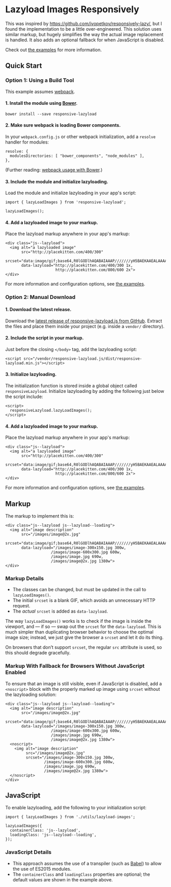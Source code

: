 # Lazyload Images Responsively

This was inspired by <https://github.com/ivopetkov/responsively-lazy/>, but I found the implementation to be a little over-engineered. This solution uses similar markup, but hugely simplifies the way the actual image replacement is handled. It also adds an optional fallback for when JavaScript is disabled.

Check out [the examples](https://code.lengstorf.com/responsive-lazyload.js/) for more information.

## Quick Start

### Option 1: Using a Build Tool

This example assumes [webpack](https://webpack.github.io/).

#### 1. Install the module using [Bower](https://bower.io/).

    bower install --save responsive-lazyload

#### 2. Make sure webpack is loading Bower components.

In your `webpack.config.js` or other webpack initialization, add a `resolve` handler for modules:

    resolve: {
      modulesDirectories: [ "bower_components", "node_modules" ],
    },

(Further reading: [webpack usage with Bower](https://webpack.github.io/docs/usage-with-bower.html).)

#### 3. Include the module and initialize lazyloading.

Load the module and initialize lazyloading in your app's script:

    import { lazyLoadImages } from 'responsive-lazyload';

    lazyLoadImages();

#### 4. Add a lazyloaded image to your markup.

Place the lazyload markup anywhere in your app's markup:

    <div class="js--lazyload">
      <img alt="a lazyloaded image"
           src="http://placekitten.com/400/300"
           srcset="data:image/gif;base64,R0lGODlhAQABAIAAAP///////yH5BAEKAAEALAAAAAABAAEAAAICTAEAOw=="
           data-lazyload="http://placekitten.com/400/300 1x,
                          http://placekitten.com/800/600 2x">
    </div>

For more information and configuration options, see [the examples](https://jlengstorf.github.io/responsive-lazyload.js/example/).

### Option 2: Manual Download

#### 1. Download the latest release.

Download the [latest release of responsive-lazyload.js from GitHub](https://github.com/jlengstorf/responsive-lazyload.js/releases). Extract the files and place them inside your project (e.g. inside a `vendor/` directory).

#### 2. Include the script in your markup.

Just before the closing `</body>` tag, add the lazyloading script:

    <script src="/vendor/responsive-lazyload.js/dist/responsive-lazyload.min.js"></script>

#### 3. Initialize lazyloading.

The initialization function is stored inside a global object called `responsiveLazyload`. Initialize lazyloading by adding the following just below the script include:

    <script>
      responsiveLazyload.lazyLoadImages();
    </script>

#### 4. Add a lazyloaded image to your markup.

Place the lazyload markup anywhere in your app's markup:

    <div class="js--lazyload">
      <img alt="a lazyloaded image"
           src="http://placekitten.com/400/300"
           srcset="data:image/gif;base64,R0lGODlhAQABAIAAAP///////yH5BAEKAAEALAAAAAABAAEAAAICTAEAOw=="
           data-lazyload="http://placekitten.com/400/300 1x,
                          http://placekitten.com/800/600 2x">
    </div>

For more information and configuration options, see [the examples](https://jlengstorf.github.io/responsive-lazyload.js/example/).

## Markup

The markup to implement this is:

    <div class="js--lazyload js--lazyload--loading">
      <img alt="image description"
           src="/images/image@2x.jpg"
           srcset="data:image/gif;base64,R0lGODlhAQABAIAAAP///////yH5BAEKAAEALAAAAAABAAEAAAICTAEAOw=="
           data-lazyload="/images/image-300x150.jpg 300w,
                        /images/image-600x300.jpg 600w,
                        /images/image.jpg 690w,
                        /images/image@2x.jpg 1380w">
    </div>

### Markup Details

- The classes can be changed, but must be updated in the call to `lazyLoadImages()`.
- The initial `srcset` is a blank GIF, which avoids an unnecessary HTTP request.
- The _actual_ `srcset` is added as `data-lazyload`.

The way `lazyLoadImages()` works is to check if the image is inside the viewport, and — if so — swap out the `srcset` for the `data-lazyload`. This is much simpler than duplicating browser behavior to choose the optimal image size; instead, we just give the browser a `srcset` and let it do its thing.

On browsers that don’t support `srcset`, the regular `src` attribute is used, so this should degrade gracefully.

### Markup With Fallback for Browsers Without JavaScript Enabled

To ensure that an image is still visible, even if JavaScript is disabled, add a `<noscript>` block with the properly marked up image using `srcset` without the lazyloading solution:

    <div class="js--lazyload js--lazyload--loading">
      <img alt="image description"
           src="/images/image@2x.jpg"
           srcset="data:image/gif;base64,R0lGODlhAQABAIAAAP///////yH5BAEKAAEALAAAAAABAAEAAAICTAEAOw=="
           data-lazyload="/images/image-300x150.jpg 300w,
                        /images/image-600x300.jpg 600w,
                        /images/image.jpg 690w,
                        /images/image@2x.jpg 1380w">
      <noscript>
        <img alt="image description"
             src="/images/image@2x.jpg"
             srcset="/images/image-300x150.jpg 300w,
                     /images/image-600x300.jpg 600w,
                     /images/image.jpg 690w,
                     /images/image@2x.jpg 1380w">
      </noscript>
    </div>

## JavaScript

To enable lazyloading, add the following to your initialization script:

    import { lazyLoadImages } from './utils/lazyload-images';

    lazyLoadImages({
      containerClass: 'js--lazyload',
      loadingClass: 'js--lazyload--loading',
    });

### JavaScript Details

- This approach assumes the use of a transpiler (such as [Babel](https://babeljs.io/)) to allow the use of ES2015 modules.
- The `containerClass` and `loadingClass` properties are optional; the default values are shown in the example above.
